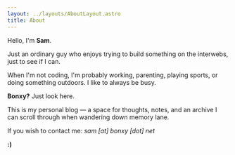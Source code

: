 ```yaml
---
layout: ../layouts/AboutLayout.astro
title: About
---
```

Hello, I'm **Sam**.

Just an ordinary guy who enjoys trying to build something on the interwebs, just to see if I can.

When I'm not coding, I'm probably working, parenting, playing sports, or doing something outdoors. I like to always be busy.

**Bonxy?** Just look here.

This is my personal blog — a space for thoughts, notes, and an archive I can scroll through when wandering down memory lane.

If you wish to contact me: _sam \[at\] bonxy \[dot\] net_

**:)**